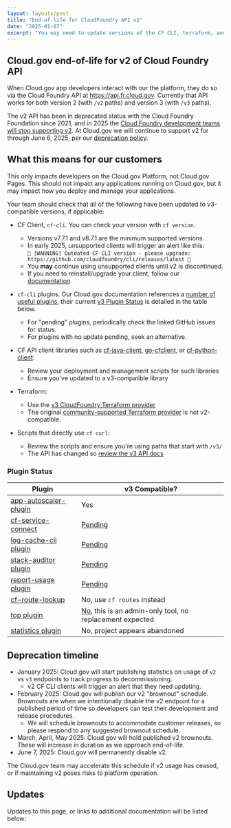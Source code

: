 ```yaml
---
layout: layouts/post
title: "End-of-life for CloudFoundry API v2"
date: "2025-01-07"
excerpt: "You may need to update versions of the CF CLI, terraform, and some other tools to support v3"
---
```


## Cloud.gov end-of-life for v2 of Cloud Foundry API

When Cloud.gov app developers interact with our the platform, they
do so via the Cloud Foundry API at <https://api.fr.cloud.gov>. Currently
that API works for both version 2 (with `/v2` paths) and version 3
(with `/v3` paths).

The v2 API has been in deprecated status with the Cloud Foundry
Foundation since 2021, and in 2025 the [Cloud Foundry development
teams will stop supporting v2](https://github.com/cloudfoundry/community/blob/main/toc/rfc/rfc-0032-cfapiv2-eol.md). At Cloud.gov we will continue
to support v2 for through June 6, 2025, per our 
[deprecation policy]({{site.baseurl}}/docs/technology/responsibilities/#deprecation-policy).


## What this means for our customers

This only impacts developers on the Cloud.gov Platform, not Cloud.gov Pages.
This should not impact any applications running on Cloud.gov, but it may
 impact how you deploy and manage your applications.

Your team should check that all of the following have been updated to v3-compatible
versions, if applicable:

* CF Client, `cf-cli`. You can check your version with `cf version`.
  * Versions v7.7.1 and v8.7.1 are the minimum supported versions.
  * In early 2025, unsupported clients will trigger an alert like this: \
  `🚨 [WARNING] Outdated CF CLI version - please upgrade: https://github.com/cloudfoundry/cli/releases/latest 🚨`
  * You **may** continue using unsupported clients until v2 is discontinued.
  * If you need to reinstall/upgrade your client, follow our [documentation]({{site.baseurl}}/docs/getting-started/setup/#set-up-the-command-line)
* `cf-cli` plugins. Our Cloud.gov documentation references a [number of useful plugins]({{site.baseurl}}docs/management/plugins/), their current [v3 Plugin Status](#plugin-status) is detailed in the table below.
  * For "pending" plugins, periodically check the linked GitHub issues for status.
  * For plugins with no update pending, seek an alternative.

* CF API client libraries such as [cf-java-client](https://github.com/cloudfoundry/cf-java-client), [go-cfclient](https://github.com/cloudfoundry/go-cfclient), or [cf-python-client](https://github.com/cloudfoundry-community/cf-python-client/issues/220):
  * Review your deployment and management scripts for such libraries
  * Ensure you've updated to a v3-compatible library
* Terraform:
  * Use the [v3 CloudFoundry Terraform provider](https://github.com/cloudfoundry/terraform-provider-cloudfoundry)
  * The original [community-supported Terraform provider](https://registry.terraform.io/providers/cloudfoundry-community/cloudfoundry/latest) is not v2-compatible.
* Scripts that directly use `cf curl`:
  * Review the scripts and ensure you're using paths that start with `/v3/`
  * The API has changed so [review the v3 API docs](https://v3-apidocs.cloudfoundry.org/)

### Plugin Status

| Plugin | v3 Compatible? |
|----------------|------|
| [app-autoscaler-plugin](https://github.com/cloudfoundry/app-autoscaler-cli-plugin) | Yes |
| [cf-service-connect](https://github.com/cloud-gov/cf-service-connect) | [Pending](https://github.com/cloud-gov/cf-service-connect/issues/83) |
| [log-cache-cli plugin](https://github.com/cloudfoundry/log-cache-cli/issues/275) | [Pending](https://github.com/cloudfoundry/log-cache-cli/issues/275) |
| [stack-auditor plugin](https://github.com/cloudfoundry/stack-auditor/issues/86) | [Pending](https://github.com/cloudfoundry/stack-auditor/issues/86) |
| [report-usage plugin](https://github.com/aegershman/cf-report-usage-plugin) | [Pending](https://github.com/aegershman/cf-report-usage-plugin/issues/137) | 
| [cf-route-lookup](https://github.com/cloud-gov/cf-route-lookup) | No, use `cf routes` instead|
| [top plugin](https://github.com/ECSTeam/cloudfoundry-top-plugin) | [No](https://github.com/ECSTeam/cloudfoundry-top-plugin/issues/21), this is an admin-only tool, no replacement expected|
| [statistics plugin](https://github.com/swisscom/cf-statistics-plugin) | No, project appears  abandoned

## Deprecation timeline

* January 2025: Cloud.gov will start publishing statistics on usage of `v2` vs `v3` endpoints to track progress to decommissioning.
  * v2 CF CLI clients will trigger an alert that they need updating.
* February 2025: Cloud.gov will publish our v2 "brownout" schedule. Brownouts are when we intentionally disable the 
v2 endpoint for a published period of time so developers can test their development and release procedures.
  * We will schedule brownouts to accommodate customer releases, so please respond to any suggested brownout schedule.
* March, April, May 2025: Cloud.gov will hold published v2 brownouts. These will increase in duration as we approach end-of-life.
* June 7, 2025: Cloud.gov will permanently disable v2.

The Cloud.gov team may accelerate this schedule if v2 usage has ceased, or if maintaining v2 poses risks to platform operation.

## Updates

Updates to this page, or links to additional documentation will be listed below:
